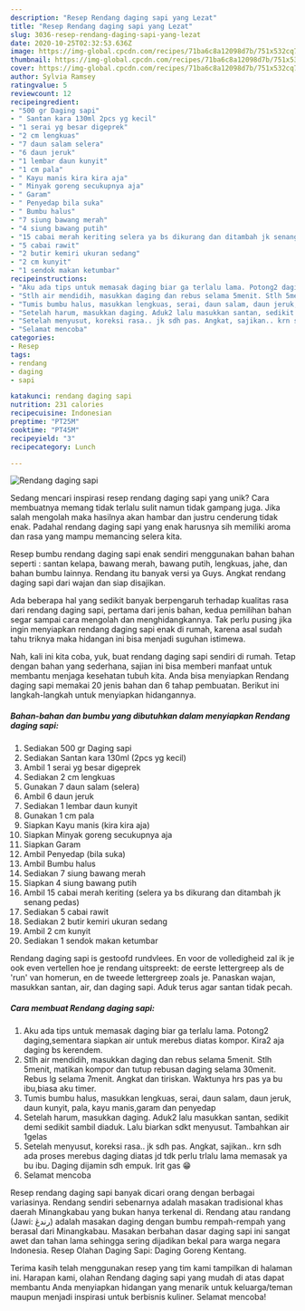 ```yaml
---
description: "Resep Rendang daging sapi yang Lezat"
title: "Resep Rendang daging sapi yang Lezat"
slug: 3036-resep-rendang-daging-sapi-yang-lezat
date: 2020-10-25T02:32:53.636Z
image: https://img-global.cpcdn.com/recipes/71ba6c8a12098d7b/751x532cq70/rendang-daging-sapi-foto-resep-utama.jpg
thumbnail: https://img-global.cpcdn.com/recipes/71ba6c8a12098d7b/751x532cq70/rendang-daging-sapi-foto-resep-utama.jpg
cover: https://img-global.cpcdn.com/recipes/71ba6c8a12098d7b/751x532cq70/rendang-daging-sapi-foto-resep-utama.jpg
author: Sylvia Ramsey
ratingvalue: 5
reviewcount: 12
recipeingredient:
- "500 gr Daging sapi"
- " Santan kara 130ml 2pcs yg kecil"
- "1 serai yg besar digeprek"
- "2 cm lengkuas"
- "7 daun salam selera"
- "6 daun jeruk"
- "1 lembar daun kunyit"
- "1 cm pala"
- " Kayu manis kira kira aja"
- " Minyak goreng secukupnya aja"
- " Garam"
- " Penyedap bila suka"
- " Bumbu halus"
- "7 siung bawang merah"
- "4 siung bawang putih"
- "15 cabai merah keriting selera ya bs dikurang dan ditambah jk senang pedas"
- "5 cabai rawit"
- "2 butir kemiri ukuran sedang"
- "2 cm kunyit"
- "1 sendok makan ketumbar"
recipeinstructions:
- "Aku ada tips untuk memasak daging biar ga terlalu lama. Potong2 daging,sementara siapkan air untuk merebus diatas kompor. Kira2 aja daging bs kerendem."
- "Stlh air mendidih, masukkan daging dan rebus selama 5menit. Stlh 5menit, matikan kompor dan tutup rebusan daging selama 30menit. Rebus lg selama 7menit. Angkat dan tiriskan. Waktunya hrs pas ya bu ibu,biasa aku timer."
- "Tumis bumbu halus, masukkan lengkuas, serai, daun salam, daun jeruk, daun kunyit, pala, kayu manis,garam dan penyedap"
- "Setelah harum, masukkan daging. Aduk2 lalu masukkan santan, sedikit demi sedikit sambil diaduk. Lalu biarkan sdkt menyusut. Tambahkan air 1gelas"
- "Setelah menyusut, koreksi rasa.. jk sdh pas. Angkat, sajikan.. krn sdh ada proses merebus daging diatas jd tdk perlu trlalu lama memasak ya bu ibu. Daging dijamin sdh empuk. Irit gas 😁"
- "Selamat mencoba"
categories:
- Resep
tags:
- rendang
- daging
- sapi

katakunci: rendang daging sapi 
nutrition: 231 calories
recipecuisine: Indonesian
preptime: "PT25M"
cooktime: "PT45M"
recipeyield: "3"
recipecategory: Lunch

---
```



![Rendang daging sapi](https://img-global.cpcdn.com/recipes/71ba6c8a12098d7b/751x532cq70/rendang-daging-sapi-foto-resep-utama.jpg)

Sedang mencari inspirasi resep rendang daging sapi yang unik? Cara membuatnya memang tidak terlalu sulit namun tidak gampang juga. Jika salah mengolah maka hasilnya akan hambar dan justru cenderung tidak enak. Padahal rendang daging sapi yang enak harusnya sih memiliki aroma dan rasa yang mampu memancing selera kita.

Resep bumbu rendang daging sapi enak sendiri menggunakan bahan bahan seperti : santan kelapa, bawang merah, bawang putih, lengkuas, jahe, dan bahan bumbu lainnya. Rendang itu banyak versi ya Guys. Angkat rendang daging sapi dari wajan dan siap disajikan.

Ada beberapa hal yang sedikit banyak berpengaruh terhadap kualitas rasa dari rendang daging sapi, pertama dari jenis bahan, kedua pemilihan bahan segar sampai cara mengolah dan menghidangkannya. Tak perlu pusing jika ingin menyiapkan rendang daging sapi enak di rumah, karena asal sudah tahu triknya maka hidangan ini bisa menjadi suguhan istimewa.


Nah, kali ini kita coba, yuk, buat rendang daging sapi sendiri di rumah. Tetap dengan bahan yang sederhana, sajian ini bisa memberi manfaat untuk membantu menjaga kesehatan tubuh kita. Anda bisa menyiapkan Rendang daging sapi memakai 20 jenis bahan dan 6 tahap pembuatan. Berikut ini langkah-langkah untuk menyiapkan hidangannya.

<!--inarticleads1-->

##### Bahan-bahan dan bumbu yang dibutuhkan dalam menyiapkan Rendang daging sapi:

1. Sediakan 500 gr Daging sapi
1. Sediakan  Santan kara 130ml (2pcs yg kecil)
1. Ambil 1 serai yg besar digeprek
1. Sediakan 2 cm lengkuas
1. Gunakan 7 daun salam (selera)
1. Ambil 6 daun jeruk
1. Sediakan 1 lembar daun kunyit
1. Gunakan 1 cm pala
1. Siapkan  Kayu manis (kira kira aja)
1. Siapkan  Minyak goreng secukupnya aja
1. Siapkan  Garam
1. Ambil  Penyedap (bila suka)
1. Ambil  Bumbu halus
1. Sediakan 7 siung bawang merah
1. Siapkan 4 siung bawang putih
1. Ambil 15 cabai merah keriting (selera ya bs dikurang dan ditambah jk senang pedas)
1. Sediakan 5 cabai rawit
1. Sediakan 2 butir kemiri ukuran sedang
1. Ambil 2 cm kunyit
1. Sediakan 1 sendok makan ketumbar


Rendang daging sapi is gestoofd rundvlees. En voor de volledigheid zal ik je ook even vertellen hoe je rendang uitspreekt: de eerste lettergreep als de &#39;run&#39; van homerun, en de tweede lettergreep zoals je. Panaskan wajan, masukkan santan, air, dan daging sapi. Aduk terus agar santan tidak pecah. 

<!--inarticleads2-->

##### Cara membuat Rendang daging sapi:

1. Aku ada tips untuk memasak daging biar ga terlalu lama. Potong2 daging,sementara siapkan air untuk merebus diatas kompor. Kira2 aja daging bs kerendem.
1. Stlh air mendidih, masukkan daging dan rebus selama 5menit. Stlh 5menit, matikan kompor dan tutup rebusan daging selama 30menit. Rebus lg selama 7menit. Angkat dan tiriskan. Waktunya hrs pas ya bu ibu,biasa aku timer.
1. Tumis bumbu halus, masukkan lengkuas, serai, daun salam, daun jeruk, daun kunyit, pala, kayu manis,garam dan penyedap
1. Setelah harum, masukkan daging. Aduk2 lalu masukkan santan, sedikit demi sedikit sambil diaduk. Lalu biarkan sdkt menyusut. Tambahkan air 1gelas
1. Setelah menyusut, koreksi rasa.. jk sdh pas. Angkat, sajikan.. krn sdh ada proses merebus daging diatas jd tdk perlu trlalu lama memasak ya bu ibu. Daging dijamin sdh empuk. Irit gas 😁
1. Selamat mencoba


Resep rendang daging sapi banyak dicari orang dengan berbagai variasinya. Rendang sendiri sebenarnya adalah masakan tradisional khas daerah Minangkabau yang bukan hanya terkenal di. Rendang atau randang (Jawi: رندڠ) adalah masakan daging dengan bumbu rempah-rempah yang berasal dari Minangkabau. Masakan berbahan dasar daging sapi ini sangat awet dan tahan lama sehingga sering dijadikan bekal para warga negara Indonesia. Resep Olahan Daging Sapi: Daging Goreng Kentang. 

Terima kasih telah menggunakan resep yang tim kami tampilkan di halaman ini. Harapan kami, olahan Rendang daging sapi yang mudah di atas dapat membantu Anda menyiapkan hidangan yang menarik untuk keluarga/teman maupun menjadi inspirasi untuk berbisnis kuliner. Selamat mencoba!
